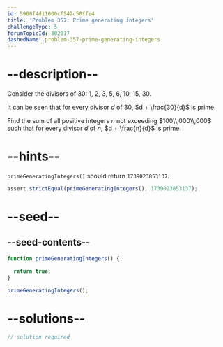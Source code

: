 ```yaml
---
id: 5900f4d11000cf542c50ffe4
title: 'Problem 357: Prime generating integers'
challengeType: 5
forumTopicId: 302017
dashedName: problem-357-prime-generating-integers
---
```


# --description--

Consider the divisors of 30: 1, 2, 3, 5, 6, 10, 15, 30.

It can be seen that for every divisor $d$ of 30, $d + \frac{30}{d}$ is prime.

Find the sum of all positive integers $n$ not exceeding $100\\,000\\,000$ such that for every divisor $d$ of $n$, $d + \frac{n}{d}$ is prime.

# --hints--

`primeGeneratingIntegers()` should return `1739023853137`.

```js
assert.strictEqual(primeGeneratingIntegers(), 1739023853137);
```

# --seed--

## --seed-contents--

```js
function primeGeneratingIntegers() {

  return true;
}

primeGeneratingIntegers();
```

# --solutions--

```js
// solution required
```
